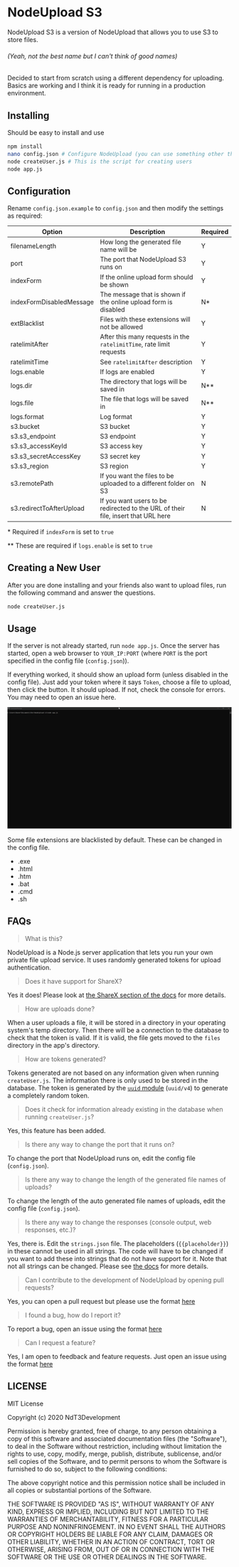# NodeUpload S3

NodeUpload S3 is a version of NodeUpload that allows you to use S3 to store files.

###### (Yeah, not the best name but I can't think of good names)
Decided to start from scratch using a different dependency for uploading. Basics are working and I think it is ready for running in a production environment.

## Installing
Should be easy to install and use

```sh
npm install
nano config.json # Configure NodeUpload (you can use something other than nano for this)
node createUser.js # This is the script for creating users
node app.js
```

## Configuration

Rename `config.json.example` to `config.json` and then modify the settings as required:

| Option | Description | Required |
|---     |---          |---       |
| filenameLength | How long the generated file name will be | Y |
| port | The port that NodeUpload S3 runs on | Y |
| indexForm | If the online upload form should be shown | Y |
| indexFormDisabledMessage | The message that is shown if the online upload form is disabled | N* |
| extBlacklist | Files with these extensions will not be allowed | Y |
| ratelimitAfter | After this many requests in the `ratelimitTime`, rate limit requests | Y |
| ratelimitTime | See `ratelimitAfter` description | Y |
| logs.enable | If logs are enabled | Y |
| logs.dir | The directory that logs will be saved in | N** |
| logs.file | The file that logs will be saved in | N** |
| logs.format | Log format | Y |
| s3.bucket | S3 bucket | Y |
| s3.s3_endpoint | S3 endpoint | Y |
| s3.s3_accessKeyId | S3 access key | Y |
| s3.s3_secretAccessKey | S3 secret key | Y |
| s3.s3_region | S3 region | Y |
| s3.remotePath | If you want the files to be uploaded to a different folder on S3 | N |
| s3.redirectToAfterUpload | If you want users to be redirected to the URL of their file, insert that URL here | N |

\* Required if `indexForm` is set to `true`

** These are required if `logs.enable` is set to `true`

## Creating a New User
After you are done installing and your friends also want to upload files, run the following command and answer the questions.

```sh
node createUser.js
```

## Usage

If the server is not already started, run `node app.js`.
Once the server has started, open a web browser to `YOUR_IP:PORT` (where `PORT` is the port specified in the config file (`config.json`)).

If everything worked, it should show an upload form (unless disabled in the config file). Just add your token where it says `Token`, choose a file to upload, then click the button. It should upload. If not, check the console for errors. You may need to open an issue here.

![Usage GIF](docs/assets/img/usage.gif)

Some file extensions are blacklisted by default. These can be changed in the config file.
- .exe
- .html
- .htm
- .bat
- .cmd
- .sh

## FAQs

  > What is this?

  NodeUpload is a Node.js server application that lets you run your own private file upload service. It uses randomly generated tokens for upload authentication.

  > Does it have support for ShareX?

  Yes it does! Please look at [the ShareX section of the docs](https://nodeupload.ndt3.me/#sharex-configuration) for more details.

  > How are uploads done?

  When a user uploads a file, it will be stored in a directory in your operating system's temp directory. Then there will be a connection to the database to check that the token is valid. If it is valid, the file gets moved to the `files` directory in the app's directory.

  > How are tokens generated?

  Tokens generated are not based on any information given when running `createUser.js`. The information there is only used to be stored in the database. The token is generated by the [`uuid` module](https://www.npmjs.com/package/uuid) (`uuid/v4`) to generate a completely random token.

  > Does it check for information already existing in the database when running `createUser.js`?

  Yes, this feature has been added.

  > Is there any way to change the port that it runs on?

  To change the port that NodeUpload runs on, edit the config file (`config.json`).

  > Is there any way to change the length of the generated file names of uploads?

  To change the length of the auto generated file names of uploads, edit the config file (`config.json`).

  > Is there any way to change the responses (console output, web responses, etc.)?

  Yes, there is. Edit the `strings.json` file. The placeholders (`{{placeholder}}`) in these cannot be used in all strings. The code will have to be changed if you want to add these into strings that do not have support for it. Note that not all strings can be changed. Please see [the docs](https://nodeupload.ndt3.me) for more details.

  > Can I contribute to the development of NodeUpload by opening pull requests?

  Yes, you can open a pull request but please use the format [here](https://github.com/NdT3Development/nodeupload/blob/master/PULL_REQUESTS.md)

  > I found a bug, how do I report it?

  To report a bug, open an issue using the format [here](https://github.com/NdT3Development/nodeupload/blob/master/BUGS.md)

  > Can I request a feature?

  Yes, I am open to feedback and feature requests. Just open an issue using the format [here](https://github.com/NdT3Development/nodeupload/blob/master/FEATURE_REQUESTS.md)

## LICENSE
MIT License

Copyright (c) 2020 NdT3Development

Permission is hereby granted, free of charge, to any person obtaining a copy
of this software and associated documentation files (the "Software"), to deal
in the Software without restriction, including without limitation the rights
to use, copy, modify, merge, publish, distribute, sublicense, and/or sell
copies of the Software, and to permit persons to whom the Software is
furnished to do so, subject to the following conditions:

The above copyright notice and this permission notice shall be included in all
copies or substantial portions of the Software.

THE SOFTWARE IS PROVIDED "AS IS", WITHOUT WARRANTY OF ANY KIND, EXPRESS OR
IMPLIED, INCLUDING BUT NOT LIMITED TO THE WARRANTIES OF MERCHANTABILITY,
FITNESS FOR A PARTICULAR PURPOSE AND NONINFRINGEMENT. IN NO EVENT SHALL THE
AUTHORS OR COPYRIGHT HOLDERS BE LIABLE FOR ANY CLAIM, DAMAGES OR OTHER
LIABILITY, WHETHER IN AN ACTION OF CONTRACT, TORT OR OTHERWISE, ARISING FROM,
OUT OF OR IN CONNECTION WITH THE SOFTWARE OR THE USE OR OTHER DEALINGS IN THE
SOFTWARE.
